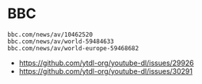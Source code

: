 # BBC

~~~
bbc.com/news/av/10462520
bbc.com/news/av/world-59484633
bbc.com/news/av/world-europe-59468682
~~~

- https://github.com/ytdl-org/youtube-dl/issues/29926
- https://github.com/ytdl-org/youtube-dl/issues/30291

